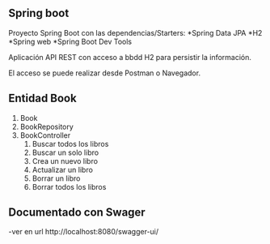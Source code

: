 ## Spring boot

Proyecto Spring Boot con las dependencias/Starters:
*Spring Data JPA
*H2
*Spring web
*Spring Boot Dev Tools

Aplicación API REST con acceso a bbdd H2 para persistir la información.

El acceso se puede realizar desde Postman o Navegador.

## Entidad Book

1. Book
2. BookRepository
3. BookController
   1. Buscar todos los libros
   2. Buscar un solo libro
   3. Crea un nuevo libro
   4. Actualizar un libro
   5. Borrar un libro
   6. Borrar todos los libros

## Documentado con Swager
-ver en url http://localhost:8080/swagger-ui/
   